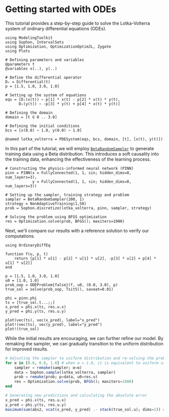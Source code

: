 # Getting started with ODEs

This tutorial provides a step-by-step guide to solve the Lotka-Volterra system of ordinary differential equations (ODEs).

```@example ODE
using ModelingToolkit
using Sophon, IntervalSets
using Optimization, OptimizationOptimJL, Zygote
using Plots

# Defining parameters and variables
@parameters t
@variables x(..), y(..)

# Define the differential operator
Dₜ = Differential(t)
p = [1.5, 1.0, 3.0, 1.0]

# Setting up the system of equations
eqs = [Dₜ(x(t)) ~ p[1] * x(t) - p[2] * x(t) * y(t),
      Dₜ(y(t)) ~ -p[3] * y(t) + p[4] * x(t) * y(t)]

# Defining the domain
domain = [t ∈ 0 .. 3.0]

# Defining the initial conditions
bcs = [x(0.0) ~ 1.0, y(0.0) ~ 1.0]

@named lotka_volterra = PDESystem(eqs, bcs, domain, [t], [x(t), y(t)])
```

In this part of the tutorial, we will employ [`BetaRandomSampler`](@ref) to generate training data using a Beta distribution. This introduces a soft causality into the training data, enhancing the effectiveness of the learning process.

```@example ODE
# Constructing the physics-informed neural network (PINN)
pinn = PINN(x = FullyConnected(1, 1, sin; hidden_dims=8, num_layers=3),
            y = FullyConnected(1, 1, sin; hidden_dims=8, num_layers=3))

# Setting up the sampler, training strategy and problem
sampler = BetaRandomSampler(200, 1)
strategy = NonAdaptiveTraining(1,50)
prob = Sophon.discretize(lotka_volterra, pinn, sampler, strategy)

# Solving the problem using BFGS optimization
res = Optimization.solve(prob, BFGS(); maxiters=1000)
```
Next, we'll compare our results with a reference solution to verify our computations.

```@example ODE
using OrdinaryDiffEq

function f(u, p, t)
    return [p[1] * u[1] - p[2] * u[1] * u[2], -p[3] * u[2] + p[4] * u[1] * u[2]]
end

p = [1.5, 1.0, 3.0, 1.0]
u0 = [1.0, 1.0]
prob_oop = ODEProblem{false}(f, u0, (0.0, 3.0), p)
true_sol = solve(prob_oop, Tsit5(), saveat=0.01)

phi = pinn.phi
ts = [true_sol.t...;;]
x_pred = phi.x(ts, res.u.x)
y_pred = phi.y(ts, res.u.y)

plot(vec(ts), vec(x_pred), label="x_pred")
plot!(vec(ts), vec(y_pred), label="y_pred")
plot!(true_sol)
```

While the initial results are encouraging, we can further refine our model. By remaking the sampler, we can gradually transition to the uniform distribution for improved results.

```julia
# Adjusting the sampler to uniform distribution and re-solving the problem
for α in [0.6, 0.8, 1.0] # when α = 1.0, it is equivalent to uniform sampling
    sampler = remake(sampler; α=α)
    data = Sophon.sample(lotka_volterra, sampler)
    prob = remake(prob; p=data, u0=res.u)
    res = Optimization.solve(prob, BFGS(); maxiters=1000)
end

# Generating new predictions and calculating the absolute error
x_pred = phi.x(ts, res.u.x)
y_pred = phi.y(ts, res.u.y)
maximum(sum(abs2, vcat(x_pred, y_pred) .- stack(true_sol.u); dims=1)) # print the absolute error
```
